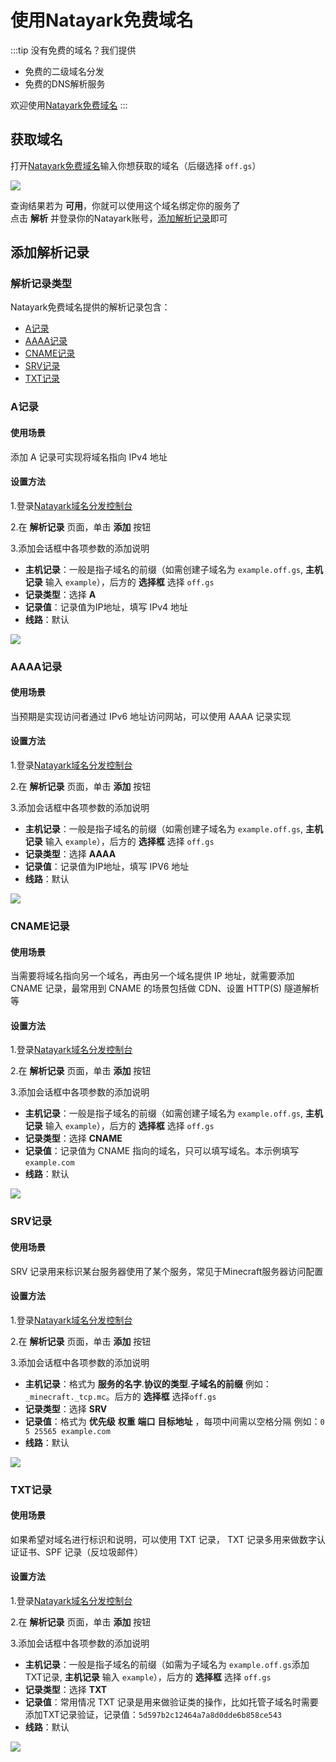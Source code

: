# 使用Natayark免费域名

:::tip 没有免费的域名？我们提供

- 免费的二级域名分发
- 免费的DNS解析服务

欢迎使用[Natayark免费域名](https://dns.17a.gs)
:::

## 获取域名

打开[Natayark免费域名](https://dns.17a.gs)输入你想获取的域名（后缀选择 `off.gs`）

![](./image/free1.png)

查询结果若为 **可用**，你就可以使用这个域名绑定你的服务了  
点击 **解析** 并登录你的Natayark账号，[添加解析记录](#添加解析记录)即可

## 添加解析记录

### 解析记录类型

Natayark免费域名提供的解析记录包含：

- [A记录](#a记录)
- [AAAA记录](#aaaa记录)
- [CNAME记录](#cname记录)
- [SRV记录](#srv记录)
- [TXT记录](#txt记录)

### A记录

#### 使用场景

添加 A 记录可实现将域名指向 IPv4 地址

#### 设置方法

1.登录[Natayark域名分发控制台](https://dns.17a.gs/home)

2.在 **解析记录** 页面，单击 **添加** 按钮

3.添加会话框中各项参数的添加说明

- **主机记录**：一般是指子域名的前缀（如需创建子域名为 `example.off.gs`, **主机记录** 输入 `example`），后方的 **选择框** 选择 `off.gs`
- **记录类型**：选择 **A**
- **记录值**：记录值为IP地址，填写 IPv4 地址
- **线路**：默认

![](./image/domain1.png)

### AAAA记录

#### 使用场景

当预期是实现访问者通过 IPv6 地址访问网站，可以使用 AAAA 记录实现

#### 设置方法

1.登录[Natayark域名分发控制台](https://dns.17a.gs/home)

2.在 **解析记录** 页面，单击 **添加** 按钮

3.添加会话框中各项参数的添加说明

- **主机记录**：一般是指子域名的前缀（如需创建子域名为 `example.off.gs`, **主机记录** 输入 `example`），后方的 **选择框** 选择 `off.gs`
- **记录类型**：选择 **AAAA**
- **记录值**：记录值为IP地址，填写 IPV6 地址
- **线路**：默认

![](./image/domain2.png)

### CNAME记录

#### 使用场景

当需要将域名指向另一个域名，再由另一个域名提供 IP 地址，就需要添加 CNAME 记录，最常用到 CNAME 的场景包括做 CDN、设置 HTTP(S) 隧道解析等

#### 设置方法

1.登录[Natayark域名分发控制台](https://dns.17a.gs/home)

2.在 **解析记录** 页面，单击 **添加** 按钮

3.添加会话框中各项参数的添加说明

- **主机记录**：一般是指子域名的前缀（如需创建子域名为 `example.off.gs`, **主机记录** 输入 `example`），后方的 **选择框** 选择 `off.gs`
- **记录类型**：选择 **CNAME**
- **记录值**：记录值为 CNAME 指向的域名，只可以填写域名。本示例填写 `example.com`
- **线路**：默认

![](./image/domain3.png)

### SRV记录

#### 使用场景

SRV 记录用来标识某台服务器使用了某个服务，常见于Minecraft服务器访问配置

#### 设置方法

1.登录[Natayark域名分发控制台](https://dns.17a.gs/home)

2.在 **解析记录** 页面，单击 **添加** 按钮

3.添加会话框中各项参数的添加说明

- **主机记录**：格式为 **服务的名字**.**协议的类型**.**子域名的前缀** 例如：`_minecraft._tcp.mc`。后方的 **选择框** 选择`off.gs`
- **记录类型**：选择 **SRV**
- **记录值**：格式为 **优先级** **权重** **端口** **目标地址** ，每项中间需以空格分隔 例如：`0 5 25565 example.com`
- **线路**：默认

![](./image/domain4.png)

### TXT记录

#### 使用场景

如果希望对域名进行标识和说明，可以使用 TXT 记录， TXT 记录多用来做数字认证证书、SPF 记录（反垃圾邮件）

#### 设置方法

1.登录[Natayark域名分发控制台](https://dns.17a.gs/home)

2.在 **解析记录** 页面，单击 **添加** 按钮

3.添加会话框中各项参数的添加说明

- **主机记录**：一般是指子域名的前缀（如需为子域名为 `example.off.gs`添加TXT记录, **主机记录** 输入 `example`），后方的 **选择框** 选择 `off.gs`
- **记录类型**：选择 **TXT**
- **记录值**：常用情况 TXT 记录是用来做验证类的操作，比如托管子域名时需要添加TXT记录验证，记录值：`5d597b2c12464a7a8d0dde6b858ce543`
- **线路**：默认

![](./image/domain5.png)
